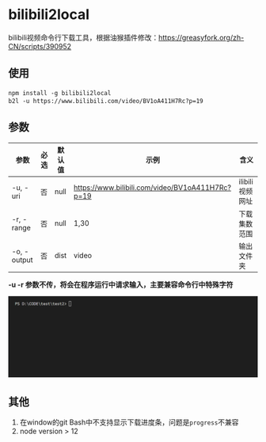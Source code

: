 # bilibili2local

bilibili视频命令行下载工具，根据油猴插件修改：https://greasyfork.org/zh-CN/scripts/390952

## 使用

```shell
npm install -g bilibili2local
b2l -u https://www.bilibili.com/video/BV1oA411H7Rc?p=19
```

## 参数

|参数|必选|默认值| 示例 | 含义 |
| -- | -- | -- | -- | -- |
| -u, -uri | 否 | null | https://www.bilibili.com/video/BV1oA411H7Rc?p=19 | ilibili视频网址 |
| -r, -range | 否 | null | 1,30 | 下载集数范围 |
| -o, -output | 否 | dist | video | 输出文件夹 |

**-u -r 参数不传，将会在程序运行中请求输入，主要兼容命令行中特殊字符**

![bilibili download](./b2l.gif)

## 其他

1. 在window的git Bash中不支持显示下载进度条，问题是`progress`不兼容
2. node version > 12